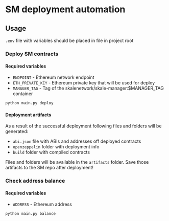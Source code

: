 # SM deployment automation

## Usage

`.env` file with variables should be placed in file in project root

### Deploy SM contracts

#### Required variables

- `ENDPOINT` - Ethereum network endpoint
- `ETH_PRIVATE_KEY` - Ethereum private key that will be used for deploy
- `MANAGER_TAG` - Tag of the skalenetwork/skale-manager:$MANAGER_TAG container

```bash
python main.py deploy
```

#### Deployment artifacts

As a result of the successful deployment following files and folders will be generated:

- `abi.json` file with ABIs and addresses off deployed contracts
- `openzeppelin` folder with deployment info
- `build` folder with compiled contracts

Files and folders will be available in the `artifacts` folder.
Save those artifacts to the SM repo after deployment!

### Check address balance

#### Required variables

- `ADDRESS` - Ethereum address

```bash
python main.py balance
```
